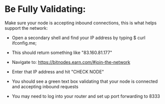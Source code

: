 # Be Fully Validating:

Make sure your node is accepting inbound connections, this is what helps support the network:

- Open a secondary shell and find your IP address by typing $ curl ifconfig.me;

- This should return something like "83.160.81.177"

- Navigate to: https://bitnodes.earn.com/#join-the-network

- Enter that IP address and hit "CHECK NODE"

- You should see a green text box validating that your node is connected and accepting inbound requests

- You may need to log into your router and set up port forwarding to 8333
